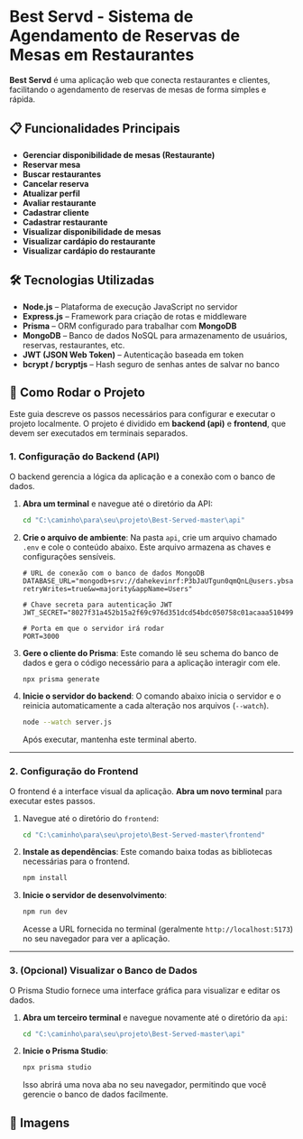 # Best Servd - Sistema de Agendamento de Reservas de Mesas em Restaurantes

**Best Servd** é uma aplicação web que conecta restaurantes e clientes, facilitando o agendamento de reservas de mesas de forma simples e rápida.

## 📋 Funcionalidades Principais

- **Gerenciar disponibilidade de mesas (Restaurante)**  
- **Reservar mesa**  
- **Buscar restaurantes**  
- **Cancelar reserva**   
- **Atualizar perfil**  
- **Avaliar restaurante**  
- **Cadastrar cliente**  
- **Cadastrar restaurante**  
- **Visualizar disponibilidade de mesas**  
- **Visualizar cardápio do restaurante**  
- **Visualizar cardápio do restaurante**

## **🛠️ Tecnologias Utilizadas**

- **Node.js** – Plataforma de execução JavaScript no servidor  
- **Express.js** – Framework para criação de rotas e middleware  
- **Prisma** – ORM configurado para trabalhar com **MongoDB**  
- **MongoDB** – Banco de dados NoSQL para armazenamento de usuários, reservas, restaurantes, etc.  
- **JWT (JSON Web Token)** – Autenticação baseada em token  
- **bcrypt / bcryptjs** – Hash seguro de senhas antes de salvar no banco

## **🚀 Como Rodar o Projeto**

Este guia descreve os passos necessários para configurar e executar o projeto localmente. O projeto é dividido em **backend (api)** e **frontend**, que devem ser executados em terminais separados.

### 1. Configuração do Backend (API)

O backend gerencia a lógica da aplicação e a conexão com o banco de dados.

1.  **Abra um terminal** e navegue até o diretório da API:
    ```bash
    cd "C:\caminho\para\seu\projeto\Best-Served-master\api"
    ```

2.  **Crie o arquivo de ambiente**:
    Na pasta `api`, crie um arquivo chamado `.env` e cole o conteúdo abaixo. Este arquivo armazena as chaves e configurações sensíveis.

    ```env
    # URL de conexão com o banco de dados MongoDB
    DATABASE_URL="mongodb+srv://dahekevinrf:P3bJaUTgun0qmQnL@users.ybsabac.mongodb.net/Users?retryWrites=true&w=majority&appName=Users"

    # Chave secreta para autenticação JWT
    JWT_SECRET="8027f31a452b15a2f69c976d351dcd54bdc050758c01acaaa5104999c9a455f7"
    
    # Porta em que o servidor irá rodar
    PORT=3000
    ```

3.  **Gere o cliente do Prisma**:
    Este comando lê seu schema do banco de dados e gera o código necessário para a aplicação interagir com ele.
    ```bash
    npx prisma generate
    ```

4.  **Inicie o servidor do backend**:
    O comando abaixo inicia o servidor e o reinicia automaticamente a cada alteração nos arquivos (`--watch`).
    ```bash
    node --watch server.js
    ```
    Após executar, mantenha este terminal aberto.

---

### 2. Configuração do Frontend

O frontend é a interface visual da aplicação. **Abra um novo terminal** para executar estes passos.

1.  Navegue até o diretório do `frontend`:
    ```bash
    cd "C:\caminho\para\seu\projeto\Best-Served-master\frontend"
    ```

2.  **Instale as dependências**:
    Este comando baixa todas as bibliotecas necessárias para o frontend.
    ```bash
    npm install
    ```

3.  **Inicie o servidor de desenvolvimento**:
    ```bash
    npm run dev
    ```
    Acesse a URL fornecida no terminal (geralmente `http://localhost:5173`) no seu navegador para ver a aplicação.

---

### 3. (Opcional) Visualizar o Banco de Dados

O Prisma Studio fornece uma interface gráfica para visualizar e editar os dados.

1.  **Abra um terceiro terminal** e navegue novamente até o diretório da `api`:
    ```bash
    cd "C:\caminho\para\seu\projeto\Best-Served-master\api"
    ```

2.  **Inicie o Prisma Studio**:
    ```bash
    npx prisma studio
    ```
    Isso abrirá uma nova aba no seu navegador, permitindo que você gerencie o banco de dados facilmente.
## 🌆 Imagens
